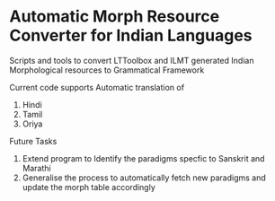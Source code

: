 # Automatic Morph Resource Converter for Indian Languages

Scripts and tools to convert LTToolbox and ILMT generated Indian Morphological resources to Grammatical Framework

Current code supports Automatic translation of 
1. Hindi
2. Tamil
3. Oriya

Future Tasks
1. Extend program to Identify the paradigms specfic to Sanskrit and Marathi
2. Generalise the process to automatically fetch new paradigms and update the morph table accordingly

